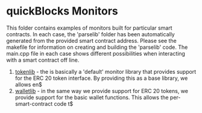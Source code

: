 # quickBlocks Monitors

This folder contains examples of monitors built for particular smart contracts. In each case, the 'parselib' folder has been automatically generated from the provided smart contract address. Please see the makefile for information on creating and building the 'parselib' code. The main.cpp file in each case shows different possibilities when interacting with a smart contract off line.

1. [tokenlib](tokenlib) - the is basically a 'default' monitor library that provides support for the ERC 20 token interface. By providing this as a base library, we 
allows en$
2. [walletlib](walletlib) - in the same way we provide support for ERC 20 tokens, we provide support for the basic wallet functions. This allows the 
per-smart-contract 
code t$


